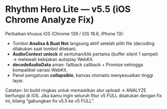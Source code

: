 # Rhythm Hero Lite — v5.5 (iOS Chrome Analyze Fix)
Perbaikan khusus iOS (Chrome 139 / iOS 18.6, iPhone 13):
- Tombol **Analisa & Buat Not** langsung aktif setelah pilih file (decoding dilakukan saat tombol ditekan).
- **AudioContext unlock** di sentuhan/klik pertama (buffer silent 1 sampel) → melewati kebijakan autoplay WebKit.
- **decodeAudioData** aman: fallback callback + Promise sehingga kompatibel variasi WebKit.
- Panel pengaturan **collapsible**, kanvas otomatis menyesuaikan tinggi layar.

Catatan: Ini build ringkas untuk memastikan alur upload → ANALYZE berfungsi di iOS.
Jika kamu ingin seluruh fitur v5 FULL disatukan dengan fix ini, bilang “gabungkan fix v5.5 ke v5 FULL”.

